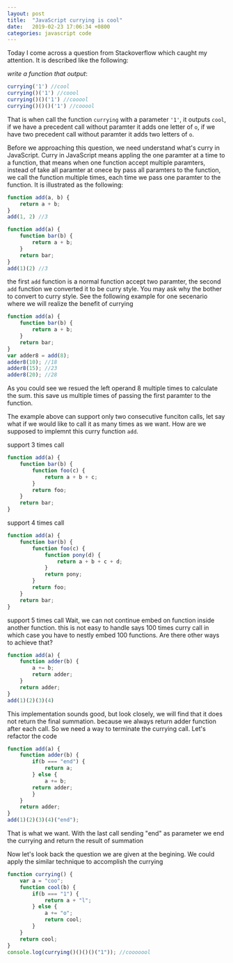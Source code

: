 ```yaml
---
layout: post
title:  "JavaScript currying is cool"
date:   2019-02-23 17:06:34 +0800
categories: javascript code
---
```


Today I come across a question from Stackoverflow which caught my attention. It is described like the following:

_write a function that output_:

```javascript
currying('1') //cool
currying()('1') //coool
currying()()('1') //cooool
currying()()()('1') //cooool
```

That is when call the function `currying` with a parameter `'1'`, it outputs `cool`, if we have a precedent call without paramter it adds one letter of `o`, if we have two precedent call without paramter it adds two letters of `o`. 

Before we approaching this question, we need understand what's curry in JavaScript.
Curry in JavaScript means appling the one paramter at a time to a function, that means when one function accept multiple paramters, instead of take all paramter at onece by pass all paramters to the function, we call the function multiple times, each time we pass one paramter to the function. It is illustrated as the following:

```javascript
function add(a, b) {
    return a + b;
}
add(1, 2) //3

function add(a) {
    function bar(b) {
        return a + b;
    }
    return bar;
}
add(1)(2) //3
```

the first `add` function is a normal function accept two paramter, the second `add` function we converted it to be curry style. You may ask why the bother to convert to curry style. See the following example for one secenario where we will realize the benefit of currying

```javascript
function add(a) {
    function bar(b) {
        return a + b;
    }
    return bar;
}
var adder8 = add(8);
adder8(10); //18
adder8(15); //23
adder8(20); //28
```
As you could see we resued the left operand 8 multiple times to calculate the sum. this save us multiple times of passing the first paramter to the function.

The example above can support only two consecutive funciton calls, let say what if we would like to call it as many times as we want. How are we supposed to implemnt this curry function `add`.

support 3 times call
```javascript
function add(a) {
    function bar(b) {
        function foo(c) {
            return a + b + c;
        }
        return foo;
    }
    return bar;
}
```
support 4 times call
```javascript
function add(a) {
    function bar(b) {
        function foo(c) {
            function pony(d) {
                return a + b + c + d;
            }
            return pony;
        }
        return foo;
    }
    return bar;
}
```

support 5 times call
Wait, we can not continue embed on function inside another function. this is not easy to handle says 100 times curry call in which case you have to nestly embed 100 functions. Are there other ways to achieve that?
```javascript
function add(a) {
    function adder(b) {
        a += b;
        return adder;
    }
    return adder;
}
add(1)(2)(3)(4)
```
This implementation sounds good, but look closely, we will find that it does not return the final summation. because we always return adder function after each call. So we need a way to terminate the currying call. Let's refactor the code
```javascript
function add(a) {
    function adder(b) {
        if(b === "end") {
            return a;
        } else {
            a += b;
        return adder;
        }
    }
    return adder;
}
add(1)(2)(3)(4)("end");
```
That is what we want. With the last call sending "end" as parameter we end the currying and return the result of summation

Now let's look back the question we are given at the begining. We could apply the similar technique to accomplish the currying
```javascript
function currying() {
    var a = "coo";
    function cool(b) {
        if(b === "1") {
            return a + "l";
        } else {
            a += "o";
            return cool;
        }
    }
    return cool;
}
console.log(currying()()()()("1")); //cooooool
```


